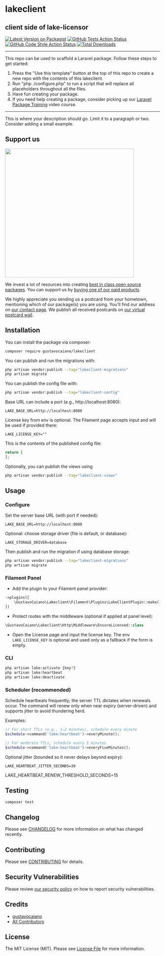 # lakeclient

## client side of lake-licensor

[![Latest Version on Packagist](https://img.shields.io/packagist/v/gustavocaiano/lakeclient.svg?style=flat-square)](https://packagist.org/packages/gustavocaiano/lakeclient)
[![GitHub Tests Action Status](https://img.shields.io/github/actions/workflow/status/gustavocaiano/lakeclient/run-tests.yml?branch=main&label=tests&style=flat-square)](https://github.com/gustavocaiano/lakeclient/actions?query=workflow%3Arun-tests+branch%3Amain)
[![GitHub Code Style Action Status](https://img.shields.io/github/actions/workflow/status/gustavocaiano/lakeclient/fix-php-code-style-issues.yml?branch=main&label=code%20style&style=flat-square)](https://github.com/gustavocaiano/lakeclient/actions?query=workflow%3A"Fix+PHP+code+style+issues"+branch%3Amain)
[![Total Downloads](https://img.shields.io/packagist/dt/gustavocaiano/lakeclient.svg?style=flat-square)](https://packagist.org/packages/gustavocaiano/lakeclient)
<!--delete-->
---
This repo can be used to scaffold a Laravel package. Follow these steps to get started:

1. Press the "Use this template" button at the top of this repo to create a new repo with the contents of this lakeclient.
2. Run "php ./configure.php" to run a script that will replace all placeholders throughout all the files.
3. Have fun creating your package.
4. If you need help creating a package, consider picking up our <a href="https://laravelpackage.training">Laravel Package Training</a> video course.
---
<!--/delete-->
This is where your description should go. Limit it to a paragraph or two. Consider adding a small example.

## Support us

[<img src="https://github-ads.s3.eu-central-1.amazonaws.com/lakeclient.jpg?t=1" width="419px" />](https://spatie.be/github-ad-click/lakeclient)

We invest a lot of resources into creating [best in class open source packages](https://spatie.be/open-source). You can support us by [buying one of our paid products](https://spatie.be/open-source/support-us).

We highly appreciate you sending us a postcard from your hometown, mentioning which of our package(s) you are using. You'll find our address on [our contact page](https://spatie.be/about-us). We publish all received postcards on [our virtual postcard wall](https://spatie.be/open-source/postcards).

## Installation

You can install the package via composer:

```bash
composer require gustavocaiano/lakeclient
```

You can publish and run the migrations with:

```bash
php artisan vendor:publish --tag="lakeclient-migrations"
php artisan migrate
```

You can publish the config file with:

```bash
php artisan vendor:publish --tag="lakeclient-config"
```

Base URL can include a port (e.g., http://localhost:8080):

```env
LAKE_BASE_URL=http://localhost:8080
```

License key from env is optional. The Filament page accepts input and will be used if provided there:

```env
LAKE_LICENSE_KEY=""
```

This is the contents of the published config file:

```php
return [
];
```

Optionally, you can publish the views using

```bash
php artisan vendor:publish --tag="lakeclient-views"
```

## Usage

### Configure

Set the server base URL (with port if needed):

```env
LAKE_BASE_URL=http://localhost:8080
```

Optional: choose storage driver (file is default, or database):

```env
LAKE_STORAGE_DRIVER=database
```

Then publish and run the migration if using database storage:

```bash
php artisan vendor:publish --tag="lakeclient-migrations"
php artisan migrate
```

### Filament Panel

- Add the plugin to your Filament panel provider:

```php
->plugins([
    \GustavoCaiano\Lakeclient\Filament\Plugins\LakeClientPlugin::make(),
])
```

- Protect routes with the middleware (optional if applied at panel level):

```php
\GustavoCaiano\Lakeclient\Http\Middleware\EnsureLicensed::class
```

- Open the License page and input the license key. The env `LAKE_LICENSE_KEY` is optional and used only as a fallback if the form is empty.

### CLI

```bash
php artisan lake:activate {key?}
php artisan lake:heartbeat
php artisan lake:deactivate
```

### Scheduler (recommended)

Schedule heartbeats frequently; the server TTL dictates when renewals occur. The command will renew only when near expiry (server-driven) and supports jitter to avoid thundering herd.

Examples:

```php
// For short TTLs (e.g., 1–2 minutes), schedule every minute
$schedule->command('lake:heartbeat')->everyMinute();

// For moderate TTLs, schedule every 5 minutes
$schedule->command('lake:heartbeat')->everyFiveMinutes();
```

Optional jitter (bounded so it never delays beyond expiry):

```env
LAKE_HEARTBEAT_JITTER_SECONDS=30
```
LAKE_HEARTBEAT_RENEW_THRESHOLD_SECONDS=15

## Testing

```bash
composer test
```

## Changelog

Please see [CHANGELOG](CHANGELOG.md) for more information on what has changed recently.

## Contributing

Please see [CONTRIBUTING](CONTRIBUTING.md) for details.

## Security Vulnerabilities

Please review [our security policy](../../security/policy) on how to report security vulnerabilities.

## Credits

- [gustavocaiano](https://github.com/gustavocaiano)
- [All Contributors](../../contributors)

## License

The MIT License (MIT). Please see [License File](LICENSE.md) for more information.
